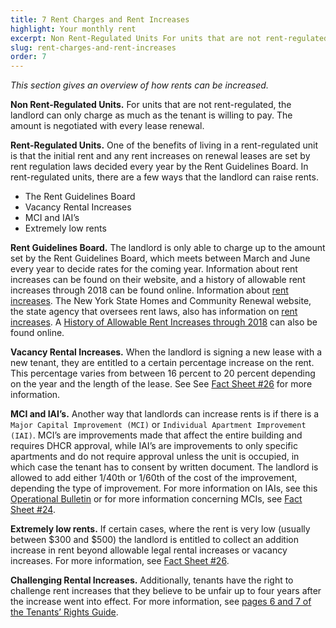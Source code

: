 ```yaml
---
title: 7 Rent Charges and Rent Increases
highlight: Your monthly rent
excerpt: Non Rent-Regulated Units For units that are not rent-regulated
slug: rent-charges-and-rent-increases
order: 7
---
```


_This section gives an overview of how rents can be increased._

**Non Rent-Regulated Units.** For units that are not rent-regulated, the landlord can only charge as much as the tenant is willing to pay. The amount is negotiated with every lease renewal.

**Rent-Regulated Units.** One of the benefits of living in a rent-regulated unit is that the initial rent and any rent increases on renewal leases are set by rent regulation laws decided every year by the Rent Guidelines Board. In rent-regulated units, there are a few ways that the landlord can raise rents.

- The Rent Guidelines Board
- Vacancy Rental Increases
- MCI and IAI’s
- Extremely low rents

**Rent Guidelines Board.** The landlord is only able to charge up to the amount set by the Rent Guidelines Board, which meets between March and June every year to decide rates for the coming year. Information about rent increases can be found on their website, and a history of allowable rent increases through 2018 can be found online. Information about [rent increases](http://www1.nyc.gov/site/rentguidelinesboard/resources/rents-rent-increases.page). The New York State Homes and Community Renewal website, the state agency that oversees rent laws, also has information on [rent increases](https://hcr.ny.gov/leases-and-rent-increases). A [History of Allowable Rent Increases through 2018](http://www1.nyc.gov/assets/rentguidelinesboard/pdf/guidelines/aptorders2018.pdf) can also be found online.

**Vacancy Rental Increases.** When the landlord is signing a new lease with a new tenant, they are entitled to a certain percentage increase on the rent. This percentage varies from between 16 percent to 20 percent depending on the year and the length of the lease. See See [Fact Sheet #26](https://hcr.ny.gov/system/files/documents/2018/09/orafac26.pdf) for more information.

**MCI and IAI’s.** Another way that landlords can increase rents is if there is a `Major Capital Improvement (MCI)` or `Individual Apartment Improvement (IAI)`. MCI’s are improvements made that affect the entire building and requires DHCR approval, while IAI’s are improvements to only specific apartments and do not require approval unless the unit is occupied, in which case the tenant has to consent by written document.  The landlord is allowed to add either 1/40th or 1/60th of the cost of the improvement, depending the type of improvement. For more information  on IAIs, see this [Operational Bulletin](https://hcr.ny.gov/system/files/documents/2018/09/orao20161.pdf) or for more information concerning MCIs, see [Fact Sheet #24](https://hcr.ny.gov/system/files/documents/2019/03/fact-sheet-24-sj-final-8-23-18.pdf).

**Extremely low rents.** If certain cases, where the rent is very low (usually between $300 and $500) the landlord is entitled to collect an addition increase in rent beyond allowable legal rental increases or vacancy increases. For more information, see [Fact Sheet #26](https://hcr.ny.gov/system/files/documents/2018/09/orafac26.pdf).

**Challenging Rental Increases.** Additionally, tenants have the right to challenge rent increases that they believe to be unfair up to four years after the increase went into effect. For more information, see [pages 6 and 7 of the Tenants’ Rights Guide](https://ag.ny.gov/sites/default/files/tenants_rights.pdf).
